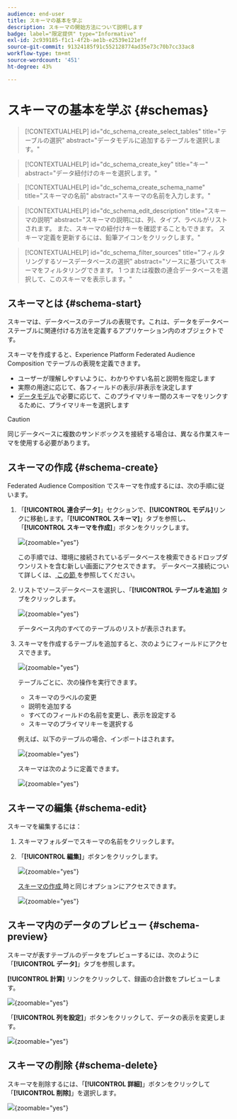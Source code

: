 ```yaml
---
audience: end-user
title: スキーマの基本を学ぶ
description: スキーマの開始方法について説明します
badge: label="限定提供" type="Informative"
exl-id: 2c939185-f1c1-4f2b-ae1b-e2539e121eff
source-git-commit: 91324185f91c552128774ad35e73c70b7cc33ac8
workflow-type: tm+mt
source-wordcount: '451'
ht-degree: 43%

---
```


# スキーマの基本を学ぶ {#schemas}

>[!CONTEXTUALHELP]
>id="dc_schema_create_select_tables"
>title="テーブルの選択"
>abstract="データモデルに追加するテーブルを選択します。"

>[!CONTEXTUALHELP]
>id="dc_schema_create_key"
>title="キー"
>abstract="データ紐付けのキーを選択します。"

>[!CONTEXTUALHELP]
>id="dc_schema_create_schema_name"
>title="スキーマの名前"
>abstract="スキーマの名前を入力します。"


>[!CONTEXTUALHELP]
>id="dc_schema_edit_description"
>title="スキーマの説明"
>abstract="スキーマの説明には、列、タイプ、ラベルがリストされます。 また、スキーマの紐付けキーを確認することもできます。 スキーマ定義を更新するには、鉛筆アイコンをクリックします。"

>[!CONTEXTUALHELP]
>id="dc_schema_filter_sources"
>title="フィルタリングするソースデータベースの選択"
>abstract="ソースに基づいてスキーマをフィルタリングできます。 1 つまたは複数の連合データベースを選択して、このスキーマを表示します。"

## スキーマとは {#schema-start}

スキーマは、データベースのテーブルの表現です。これは、データをデータベーステーブルに関連付ける方法を定義するアプリケーション内のオブジェクトです。

スキーマを作成すると、Experience Platform Federated Audience Composition でテーブルの表現を定義できます。

* ユーザーが理解しやすいように、わかりやすい名前と説明を指定します
* 実際の用途に応じて、各フィールドの表示/非表示を決定します
* [データモデル](../data-management/gs-models.md#data-model-start)で必要に応じて、このプライマリキー間のスキーマをリンクするために、プライマリキーを選択します

>[!CAUTION]
>
>同じデータベースに複数のサンドボックスを接続する場合は、異なる作業スキーマを使用する必要があります。
>

## スキーマの作成 {#schema-create}

Federated Audience Composition でスキーマを作成するには、次の手順に従います。

1. 「**[!UICONTROL 連合データ]**」セクションで、**[!UICONTROL モデル]**&#x200B;リンクに移動します。「**[!UICONTROL スキーマ]**」タブを参照し、「**[!UICONTROL スキーマを作成]**」ボタンをクリックします。

   ![](assets/schema_create.png){zoomable="yes"}

   この手順では、環境に接続されているデータベースを検索できるドロップダウンリストを含む新しい画面にアクセスできます。 データベース接続について詳しくは、[ この節 ](../connections/connections.md#connections-fdb) を参照してください。

1. リストでソースデータベースを選択し、「**[!UICONTROL テーブルを追加]** タブをクリックします。

   ![](assets/schema_tables.png){zoomable="yes"}

   データベース内のすべてのテーブルのリストが表示されます。

1. スキーマを作成するテーブルを追加すると、次のようにフィールドにアクセスできます。

   ![](assets/schema_fields.png){zoomable="yes"}

   テーブルごとに、次の操作を実行できます。

   * スキーマのラベルの変更
   * 説明を追加する
   * すべてのフィールドの名前を変更し、表示を設定する
   * スキーマのプライマリキーを選択する

   例えば、以下のテーブルの場合、インポートはされます。

   ![](assets/schema_lumaorder.png){zoomable="yes"}

   スキーマは次のように定義できます。

   ![](assets/schema_lumaorders.png){zoomable="yes"}

## スキーマの編集 {#schema-edit}

スキーマを編集するには：

1. スキーマフォルダーでスキーマの名前をクリックします。

1. 「**[!UICONTROL 編集]**」ボタンをクリックします。

   ![](assets/schema_edit.png){zoomable="yes"}

   [ スキーマの作成 ](#schema-create) 時と同じオプションにアクセスできます。

   ![](assets/schema_edit_orders.png){zoomable="yes"}

## スキーマ内のデータのプレビュー {#schema-preview}

スキーマが表すテーブルのデータをプレビューするには、次のように「**[!UICONTROL データ]**」タブを参照します。

**[!UICONTROL 計算]** リンクをクリックして、録画の合計数をプレビューします。

![](assets/schema_data.png){zoomable="yes"}

「**[!UICONTROL 列を設定]**」ボタンをクリックして、データの表示を変更します。

![](assets/schema_columns.png){zoomable="yes"}

## スキーマの削除 {#schema-delete}

スキーマを削除するには、「**[!UICONTROL 詳細]**」ボタンをクリックして「**[!UICONTROL 削除]**」を選択します。

![](assets/schema_delete.png){zoomable="yes"}
